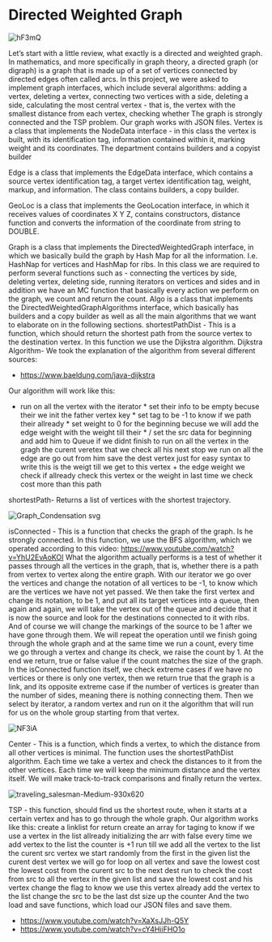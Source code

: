 # Directed Weighted Graph
![hF3mQ](https://user-images.githubusercontent.com/69717074/145678997-b852bd55-2fd1-4991-9e46-34643d89c76a.png)

Let’s start with a little review, what exactly is a directed and weighted graph.
In mathematics, and more specifically in graph theory, a directed graph (or digraph) is a graph that is made up of a set of vertices connected by directed edges often called arcs.
In this project, we were asked to implement graph interfaces, which include several algorithms: adding a vertex, deleting a vertex, connecting two vertices with a side, deleting a side, calculating the most central vertex - that is, the vertex with the smallest distance from each vertex, checking whether The graph is strongly connected and the TSP problem. Our graph works with JSON files.
Vertex is a class that implements the NodeData interface - in this class the vertex is built, with its identification tag, information contained within it, marking weight and its coordinates.
The department contains builders and a copyist builder

Edge is a class that implements the EdgeData interface, which contains a source vertex identification tag, a target vertex identification tag, weight, markup, and information. The class contains builders, a copy builder.
 
GeoLoc is a class that implements the GeoLocation interface, in which it receives values ​​of coordinates X Y Z, contains constructors, distance function and converts the information of the coordinate from string to DOUBLE.

Graph is a class that implements the DirectedWeightedGraph interface, in which we basically build the graph by Hash Map for all the information. I.e. HashNap for vertices and HashMap for ribs.
In this class we are required to perform several functions such as - connecting the vertices by side, deleting vertex, deleting side, running iterators on vertices and sides and in addition we have an MC function that basically every action we perform on the graph, we count and return the count.
Algo is a class that implements the DirectedWeightedGraphAlgorithms interface, which basically has builders and a copy builder as well as all the main algorithms that we want to elaborate on in the following sections.
shortestPathDist - This is a function, which should return the shortest path from the source vertex to the destination vertex. In this function we use the Dijkstra algorithm.
Dijkstra Algorithm- We took the explanation of the algorithm from several different sources:
- https://www.baeldung.com/java-dijkstra


Our algorithm will work like this:
 * run on all the vertex with the iterator
         * set their info to be empty becuse their we init the father vertex key
         * set tag to be -1 to know if we path their allready
         * set weight to 0 for the beginning becuse we will add the edge weight with the weight till their
         * / set the src data for beginning and add him to Queue
if we didnt finish to run on all the vertex in the gragh
the curent veretex that we check all his next stop we run on all the edge are go out from him
save the dest vertex just for easy syntax to write
this is the weigt till we get to this vertex + the edge weight
we check if allready check this vertex or the weight in last time we check cost more than this path


shortestPath- Returns a list of vertices with the shortest trajectory.

![Graph_Condensation svg](https://user-images.githubusercontent.com/69717074/145679809-0ce1d5ac-62c6-48c8-a741-35ba58a7d0ac.png)




isConnected - This is a function that checks the graph of the graph. Is he strongly connected.
In this function, we use the BFS algorithm, which we operated according to this video:
https://www.youtube.com/watch?v=YhU2EvAoKOI
What the algorithm actually performs is a test of whether it passes through all the vertices in the graph, that is, 
whether there is a path from vertex to vertex along the entire graph. With our iterator we go over the vertices and change the notation of all vertices to be -1, 
to know which are the vertices we have not yet passed. We then take the first vertex and change its notation, to be 1, and put all its target vertices into a queue, 
then again and again, we will take the vertex out of the queue and decide that it is now the source and look for the destinations connected to it with ribs. 
And of course we will change the markings of the source to be 1 after we have gone through them. 
We will repeat the operation until we finish going through the whole graph and at the same time we run a count, every time we go through a vertex and change its check, 
we raise the count by 1. At the end we return, true or false value if the count matches the size of the graph.
In the isConnected function itself, we check extreme cases if we have no vertices or there is only one vertex, then we return true that the graph is a link, 
and its opposite extreme case if the number of vertices is greater than the number of sides, meaning there is nothing connecting them. Then we select by iterator,
a random vertex and run on it the algorithm that will run for us on the whole group starting from that vertex.


![NF3iA](https://user-images.githubusercontent.com/69717074/145679117-887a41b0-0236-4d0c-9690-f67a1655121a.png)



Center - This is a function, which finds a vertex, to which the distance from all other vertices is minimal. The function uses the shortestPathDist algorithm.
Each time we take a vertex and check the distances to it from the other vertices. Each time we will keep the minimum distance and the vertex itself.
We will make track-to-track comparisons and finally return the vertex.


![traveling_salesman-Medium-930x620](https://user-images.githubusercontent.com/69717074/145679050-3da1cfe3-e6b8-4935-bdae-c80039fe00dd.png)



TSP - this function, should find us the shortest route, when it starts at a certain vertex and has to go through the whole graph.
Our algorithm works like this:
create a linklist for return
create an array for taging to know if we use a vertex in the list allready
initializing the arr with false
every time we add vertex to the list the counter is +1
run till we add all the vertex to the list
the curent src vertex we start randomly from the first in the given list
the curent dest vertex we will go for loop on all vertex and save the lowest cost
the lowest cost from the curent src to the next dest
run to check the cost from src to all the vertex in the given list and save the lowest cost and his vertex
change the flag to know we use this vertex already
add the vertex to the list
change the src to be the last dst
size up the counter
And the two load and save functions, which load our JSON files and save them.
- https://www.youtube.com/watch?v=XaXsJJh-Q5Y
- https://www.youtube.com/watch?v=cY4HiiFHO1o
